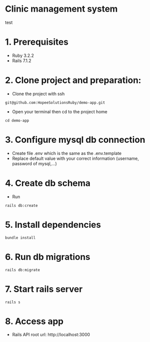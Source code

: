 # Clinic management system
test
# 1. Prerequisites
- Ruby 3.2.2
- Rails 7.1.2

# 2. Clone project and preparation:
- Clone the project with ssh
```
git@github.com:HopeeSolutionsRuby/demo-app.git
```
- Open your terminal then cd to the project home
```
cd demo-app
```

# 3. Configure mysql db connection
- Create file .env which is the same as the .env.template
- Replace default value with your correct information (username, password of mysql,...)

# 4. Create db schema
- Run
```
rails db:create
```

# 5. Install dependencies
```
bundle install
```

# 6. Run db migrations
```
rails db:migrate
```

# 7. Start rails server
```
rails s
```

# 8. Access app
- Rails API root url: http://localhost:3000

